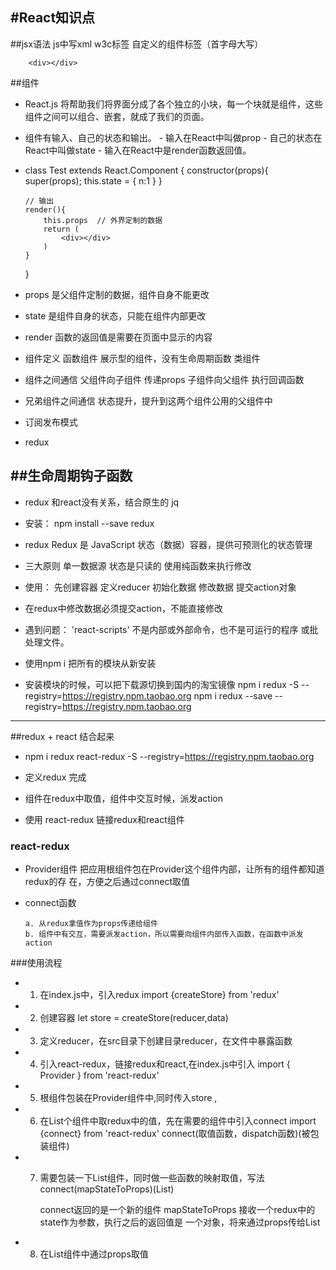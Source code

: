 #React知识点
--------------------------
##jsx语法 js中写xml
		w3c标签 自定义的组件标签（首字母大写）

		<div></div>

##组件
-	React.js 将帮助我们将界面分成了各个独立的小块，每一个块就是组件，这些组件之间可以组合、嵌套，就成了我们的页面。

-	组件有输入、自己的状态和输出。 
		- 输入在React中叫做prop 
		- 自己的状态在React中叫做state 
		- 输入在React中是render函数返回值。

-	class Test extends React.Component {
		constructor(props){
			super(props);
			this.state = {
				n:1
			}
		}

		// 输出
		render(){
			this.props  // 外界定制的数据
			return (
				<div></div>
			)
		}
	}

-	props 是父组件定制的数据，组件自身不能更改
-	state 是组件自身的状态，只能在组件内部更改
-	render 函数的返回值是需要在页面中显示的内容


-	组件定义
		函数组件 展示型的组件，没有生命周期函数
		类组件 

-	组件之间通信
		父组件向子组件 传递props
		子组件向父组件  执行回调函数

-	兄弟组件之间通信
		状态提升，提升到这两个组件公用的父组件中

-	订阅发布模式

-	redux


##生命周期钩子函数
---------------------------------------------

- redux 和react没有关系，结合原生的 jq

- 安装：
	npm install --save redux

- redux
	Redux 是 JavaScript 状态（数据）容器，提供可预测化的状态管理

- 三大原则
	单一数据源
	状态是只读的
	使用纯函数来执行修改


- 使用：
	先创建容器
	定义reducer 初始化数据
	修改数据 提交action对象

-	在redux中修改数据必须提交action，不能直接修改

- 遇到问题：
    'react-scripts' 不是内部或外部命令，也不是可运行的程序
    或批处理文件。

- 使用npm i 把所有的模块从新安装

- 安装模块的时候，可以把下载源切换到国内的淘宝镜像
	npm i redux -S --registry=https://registry.npm.taobao.org
	npm i redux --save --registry=https://registry.npm.taobao.org

-----------------------------------------
##redux + react 结合起来

- npm i redux react-redux -S --registry=https://registry.npm.taobao.org

- 定义redux 完成

- 组件在redux中取值，组件中交互时候，派发action

- 使用 react-redux 链接redux和react组件

### react-redux
-	Provider组件
		把应用根组件包在Provider这个组件内部，让所有的组件都知道redux的存     在，方便之后通过connect取值

-	connect函数

		a. 从redux拿值作为props传递给组件
		b. 组件中有交互，需要派发action，所以需要向组件内部传入函数，在函数中派发action

###使用流程
-	1. 在index.js中，引入redux
		import {createStore} from 'redux'
-	2. 创建容器
		let store = createStore(reducer,data)

-	3. 定义reducer，在src目录下创建目录reducer，在文件中暴露函数

-	4. 引入react-redux，链接redux和react,在index.js中引入
		import { Provider } from 'react-redux'
		
-	5. 根组件包装在Provider组件中,同时传入store
		<Provider store={store}>
            <App />
        </Provider>, 
		  
-	6. 在List个组件中取redux中的值，先在需要的组件中引入connect
		import {connect} from 'react-redux'
		connect(取值函数，dispatch函数)(被包装组件)

-	7. 需要包装一下List组件，同时做一些函数的映射取值，写法
		connect(mapStateToProps)(List)

		connect返回的是一个新的组件
		mapStateToProps 接收一个redux中的state作为参数，执行之后的返回值是       一个对象，将来通过props传给List

-	8. 在List组件中通过props取值
